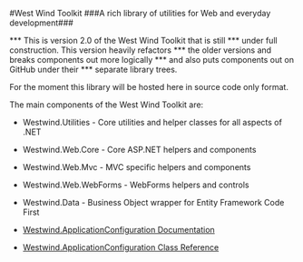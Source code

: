#West Wind Toolkit
###A rich library of utilities for Web and everyday development###

*** This is version 2.0 of the West Wind Toolkit that is still
*** under full construction.  This version heavily refactors
*** the older versions and breaks components out more logically
*** and also puts components out on GitHub under their
*** separate library trees.

For the moment this library will be hosted here in source code only 
format.

The main components of the West Wind Toolkit are:

* Westwind.Utilities - Core utilities and helper classes for all aspects of .NET
* Westwind.Web.Core - Core ASP.NET helpers and components
* Westwind.Web.Mvc - MVC specific helpers and components
* Westwind.Web.WebForms - WebForms helpers and controls
* Westwind.Data - Business Object wrapper for Entity Framework Code First


* [Westwind.ApplicationConfiguration Documentation](http://west-wind.com/westwindwebtoolkit/docs?page=_2le027umn.htm)
* [Westwind.ApplicationConfiguration Class Reference](http://west-wind.com/westwindwebtoolkit/docs?page=_3ff0psdpu.htm)